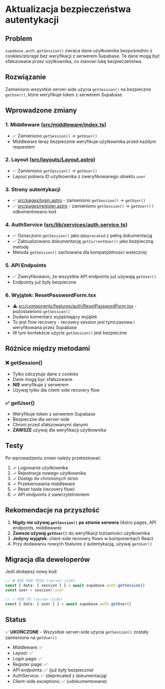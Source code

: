 # Aktualizacja bezpieczeństwa autentykacji

## Problem

`supabase.auth.getSession()` zwraca dane użytkownika bezpośrednio z cookies/storage bez weryfikacji z serwerem Supabase. Te dane mogą być sfałszowane przez użytkownika, co stanowi lukę bezpieczeństwa.

## Rozwiązanie

Zamieniono wszystkie server-side użycia `getSession()` na bezpieczne `getUser()`, które weryfikuje token z serwerem Supabase.

## Wprowadzone zmiany

### 1. Middleware ([src/middleware/index.ts](src/middleware/index.ts))
- ✅ Zamieniono `getSession()` → `getUser()`
- Middleware teraz bezpiecznie weryfikuje użytkownika przed każdym requestem

### 2. Layout ([src/layouts/Layout.astro](src/layouts/Layout.astro))
- ✅ Zamieniono `getSession()` → `getUser()`
- Layout pobiera ID użytkownika z zweryfikowanego obiektu `user`

### 3. Strony autentykacji
- ✅ [src/pages/login.astro](src/pages/login.astro) - zamieniono `getSession()` → `getUser()`
- ✅ [src/pages/register.astro](src/pages/register.astro) - zamieniono `getSession()` → `getUser()` i odkomentowano kod

### 4. AuthService ([src/lib/services/auth.service.ts](src/lib/services/auth.service.ts))
- ✅ Oznaczono `getSession()` jako `@deprecated` z pełną dokumentacją
- ✅ Zaktualizowano dokumentację `getCurrentUser()` jako bezpieczną metodę
- Metoda `getSession()` zachowana dla kompatybilności wstecznej

### 5. API Endpoints
- ✅ Zweryfikowano, że wszystkie API endpoints już używają `getUser()`
- Endpointy już były bezpieczne

### 6. Wyjątek: ResetPasswordForm.tsx
- ⚠️ [src/components/features/auth/ResetPasswordForm.tsx](src/components/features/auth/ResetPasswordForm.tsx:25) - pozostawiono `getSession()`
- Dodano komentarz wyjaśniający wyjątek
- To jest flow recovery - recovery session jest tymczasowa i weryfikowana przez Supabase
- W tym kontekście użycie `getSession()` jest bezpieczne

## Różnice między metodami

### ❌ getSession()
- Tylko odczytuje dane z cookies
- Dane mogą być sfałszowane
- **NIE** weryfikuje z serwerem
- Używaj tylko dla client-side recovery flow

### ✅ getUser()
- Weryfikuje token z serwerem Supabase
- Bezpieczne dla server-side
- Chroni przed sfałszowanymi danymi
- **ZAWSZE** używaj dla weryfikacji użytkownika

## Testy

Po wprowadzeniu zmian należy przetestować:

1. ✓ Logowanie użytkownika
2. ✓ Rejestracja nowego użytkownika
3. ✓ Dostęp do chronionych stron
4. ✓ Przekierowania middleware
5. ✓ Reset hasła (recovery flow)
6. ✓ API endpoints z uwierzytelnieniem

## Rekomendacje na przyszłość

1. **Nigdy nie używaj `getSession()` po stronie serwera** (Astro pages, API endpoints, middleware)
2. **Zawsze używaj `getUser()`** do weryfikacji tożsamości użytkownika
3. **Jedyny wyjątek**: client-side recovery flows w komponentach React
4. Przy dodawaniu nowych features z autentykacją, używaj `getUser()`

## Migracja dla deweloperów

Jeśli dodajesz nowy kod:

```typescript
// ❌ NIE RÓB TEGO (server-side)
const { data: { session } } = await supabase.auth.getSession()
const user = session?.user

// ✅ RÓB TO (server-side)
const { data: { user } } = await supabase.auth.getUser()
```

## Status

✅ **UKOŃCZONE** - Wszystkie server-side użycia `getSession()` zostały zamienione na `getUser()`

- Middleware: ✅
- Layout: ✅
- Login page: ✅
- Register page: ✅
- API endpoints: ✅ (już były bezpieczne)
- AuthService: ✅ (deprecated z dokumentacją)
- Client-side exceptions: ✅ (udokumentowane)
